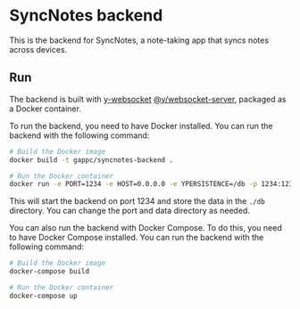 # SyncNotes backend

This is the backend for SyncNotes, a note-taking app that syncs notes across devices.

## Run

The backend is built with [y-websocket](https://github.com/yjs/y-websocket) [@y/websocket-server](https://github.com/yjs/y-websocket-server/), packaged as a Docker container.

To run the backend, you need to have Docker installed. You can run the backend with the following command:

```bash
# Build the Docker image
docker build -t gappc/syncnotes-backend .

# Run the Docker container
docker run -e PORT=1234 -e HOST=0.0.0.0 -e YPERSISTENCE=/db -p 1234:1234 -v ./db:/app/db gappc/syncnotes-backend
```

This will start the backend on port 1234 and store the data in the `./db` directory. You can change the port and data directory as needed.

You can also run the backend with Docker Compose. To do this, you need to have Docker Compose installed. You can run the backend with the following command:

```bash
# Build the Docker image
docker-compose build

# Run the Docker container
docker-compose up
```
